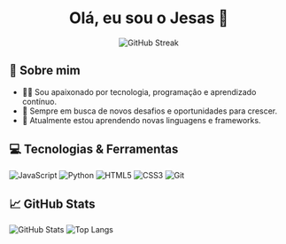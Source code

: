 <h1 align="center">Olá, eu sou o Jesas 👋</h1>

<p align="center">
  <img src="https://streak-stats.demolab.com?user=jesas0&theme=dark&locale=pt_BR&date_format=j%20M%5B%20Y%5D" alt="GitHub Streak" />
</p>

## 🚀 Sobre mim

- 👨‍💻 Sou apaixonado por tecnologia, programação e aprendizado contínuo.
- 🎯 Sempre em busca de novos desafios e oportunidades para crescer.
- 🌱 Atualmente estou aprendendo novas linguagens e frameworks.

## 💻 Tecnologias & Ferramentas

![JavaScript](https://img.shields.io/badge/-JavaScript-F7DF1E?style=flat-square&logo=javascript&logoColor=black)
![Python](https://img.shields.io/badge/-Python-3776AB?style=flat-square&logo=python&logoColor=white)
![HTML5](https://img.shields.io/badge/-HTML5-E34F26?style=flat-square&logo=html5&logoColor=white)
![CSS3](https://img.shields.io/badge/-CSS3-1572B6?style=flat-square&logo=css3)
![Git](https://img.shields.io/badge/-Git-F05032?style=flat-square&logo=git&logoColor=white)

## 📈 GitHub Stats

![GitHub Stats](https://github-readme-stats.vercel.app/api?username=jesas0&show_icons=true&theme=dark)
![Top Langs](https://github-readme-stats.vercel.app/api/top-langs/?username=jesas0&layout=compact&theme=dark)
